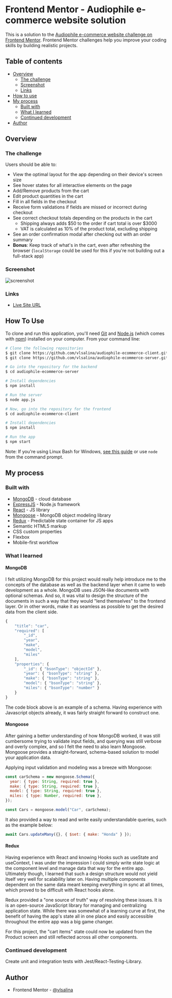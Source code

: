 # Frontend Mentor - Audiophile e-commerce website solution

This is a solution to the [Audiophile e-commerce website challenge on Frontend Mentor](https://www.frontendmentor.io/challenges/audiophile-ecommerce-website-C8cuSd_wx). Frontend Mentor challenges help you improve your coding skills by building realistic projects.

## Table of contents

- [Overview](#overview)
  - [The challenge](#the-challenge)
  - [Screenshot](#screenshot)
  - [Links](#links)
- [How to use](#how-to-use)
- [My process](#my-process)
  - [Built with](#built-with)
  - [What I learned](#what-i-learned)
  - [Continued development](#continued-development)
- [Author](#author)

## Overview

### The challenge

Users should be able to:

- View the optimal layout for the app depending on their device's screen size
- See hover states for all interactive elements on the page
- Add/Remove products from the cart
- Edit product quantities in the cart
- Fill in all fields in the checkout
- Receive form validations if fields are missed or incorrect during checkout
- See correct checkout totals depending on the products in the cart
  - Shipping always adds $50 to the order if cart total is over $3000
  - VAT is calculated as 10% of the product total, excluding shipping
- See an order confirmation modal after checking out with an order summary
- **Bonus**: Keep track of what's in the cart, even after refreshing the browser (`localStorage` could be used for this if you're not building out a full-stack app)

### Screenshot

![screenshot](https://res.cloudinary.com/do6crtyly/image/upload/v1645056575/audiophile/Desktop_-_Home_gqe1r4.png)

### Links

- [Live Site URL](https://audiophile-ecommerce-app.netlify.app/)

## How To Use

To clone and run this application, you'll need [Git](https://git-scm.com) and [Node.js](https://nodejs.org/en/download/) (which comes with [npm](http://npmjs.com)) installed on your computer. From your command line:

```bash
# Clone the following repositories
$ git clone https://github.com/vlsalina/audiophile-ecommerce-client.git
$ git clone https://github.com/vlsalina/audiophile-ecommerce-server.git

# Go into the repository for the backend
$ cd audiophile-ecommerce-server

# Install dependencies
$ npm install

# Run the server
$ node app.js

# Now, go into the repository for the frontend
$ cd audiophile-ecommerce-client

# Install dependencies
$ npm install

# Run the app
$ npm start
```

Note: If you're using Linux Bash for Windows, [see this guide](https://www.howtogeek.com/261575/how-to-run-graphical-linux-desktop-applications-from-windows-10s-bash-shell/) or use `node` from the command prompt.

## My process

### Built with

- [MongoDB](https://docs.atlas.mongodb.com/?_ga=2.232882589.280966400.1645011051-1449492850.1643781029&_gac=1.85307883.1645011051.Cj0KCQiA3rKQBhCNARIsACUEW_aKKbGxWOFIwI7gHR4p4H_IpqU8Grinl0oF42j731_qkWfAU5s4BE8aAhneEALw_wcB) - cloud database
- [ExpressJS](https://expressjs.com/) - Node.js framework
- [React](https://reactjs.org/) - JS library
- [Mongoose](https://mongoosejs.com/docs/guide.html) - MongoDB object modeling library
- [Redux](https://redux.js.org/) - Predictable state container for JS apps
- Semantic HTML5 markup
- CSS custom properties
- Flexbox
- Mobile-first workflow

### What I learned

#### MongoDB

I felt utilizing MongoDB for this project would really help introduce me to the concepts of the database as well as the backend layer when it came to web development as a whole. MongoDB uses JSON-like documents with optional schemas. And so, it was vital to design the structure of the documents in such a way that they would "lend themselves" to the frontend layer. Or in other words, make it as seamless as possible to get the desired data from the client side.

```javascript
{
	"title": "car",
	"required": [
		"_id",
		"year",
		"make",
		"model",
		"miles"
	],
	"properties": {
		"_id": { "bsonType": "objectId" },
		"year": { "bsonType": "string" },
		"make": { "bsonType": "string" },
		"model": { "bsonType": "string" },
		"miles": { "bsonType": "number" }
	}
}
```

The code block above is an example of a schema. Having experience with Javascript objects already, it was fairly straight forward to construct one.

#### Mongoose

After gaining a better understanding of how MongoDB worked, it was still cumbersome trying to validate input fields, and querying was still verbose and overly complex, and so I felt the need to also learn Mongoose. Mongoose provides a straight-forward, schema-based solution to model your application data.

Applying input validation and modeling was a breeze with Mongoose:

```javascript
const carSchema = new mongoose.Schema({
  year: { type: String, required: true },
  make: { type: String, required: true },
  model: { type: String, required: true },
  miles: { type: Number, required: true },
});

const Cars = mongoose.model("Car", carSchema);
```

It also provided a way to read and write easily understandable queries, such as the example below:

```javascript
await Cars.updateMany({}, { $set: { make: "Honda" } });
```

#### Redux

Having experience with React and knowing Hooks such as useState and useContext, I was under the impression I could simply write state logic at the component level and manage data that way for the entire app. Ultimately though, I learned that such a design structure would not yield itself very well for scalability later on. Having multiple components dependent on the same data meant keeping everything in sync at all times, which proved to be difficult with React hooks alone.

Redux provided a "one source of truth" way of resolving these issues. It is is an open-source JavaScript library for managing and centralizing application state. While there was somewhat of a learning curve at first, the benefit of having the app's state all in one place and easily accessible throughout the entire app was a big game changer.

For this project, the "cart items" state could now be updated from the Product screen and still reflected across all other components.

### Continued development

Create unit and integration tests with Jest/React-Testing-Library.

## Author

- Frontend Mentor - [@vlsalina](https://www.frontendmentor.io/profile/vlsalina)
